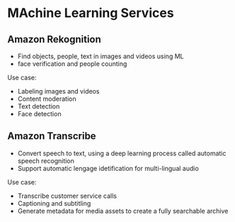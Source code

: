 
# MAchine Learning Services

## Amazon Rekognition
- Find objects, people, text in images and videos using ML
- face verification and people counting

Use case:
- Labeling images and videos
- Content moderation
- Text detection
- Face detection

## Amazon Transcribe
- Convert speech to text, using a deep learning process called automatic speech recognition
- Support automatic lengage idetification for multi-lingual audio

Use case:
- Transcribe customer service calls
- Captioning and subtitling
- Generate metadata for media assets to create a fully searchable archive
